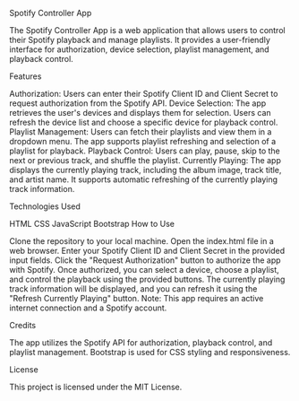 Spotify Controller App

The Spotify Controller App is a web application that allows users to control their Spotify playback and manage playlists. It provides a user-friendly interface for authorization, device selection, playlist management, and playback control.

Features

Authorization: Users can enter their Spotify Client ID and Client Secret to request authorization from the Spotify API.
Device Selection: The app retrieves the user's devices and displays them for selection. Users can refresh the device list and choose a specific device for playback control.
Playlist Management: Users can fetch their playlists and view them in a dropdown menu. The app supports playlist refreshing and selection of a playlist for playback.
Playback Control: Users can play, pause, skip to the next or previous track, and shuffle the playlist.
Currently Playing: The app displays the currently playing track, including the album image, track title, and artist name. It supports automatic refreshing of the currently playing track information.

Technologies Used

HTML
CSS
JavaScript
Bootstrap
How to Use

Clone the repository to your local machine.
Open the index.html file in a web browser.
Enter your Spotify Client ID and Client Secret in the provided input fields.
Click the "Request Authorization" button to authorize the app with Spotify.
Once authorized, you can select a device, choose a playlist, and control the playback using the provided buttons.
The currently playing track information will be displayed, and you can refresh it using the "Refresh Currently Playing" button.
Note: This app requires an active internet connection and a Spotify account.

Credits

The app utilizes the Spotify API for authorization, playback control, and playlist management.
Bootstrap is used for CSS styling and responsiveness.

License

This project is licensed under the MIT License.
